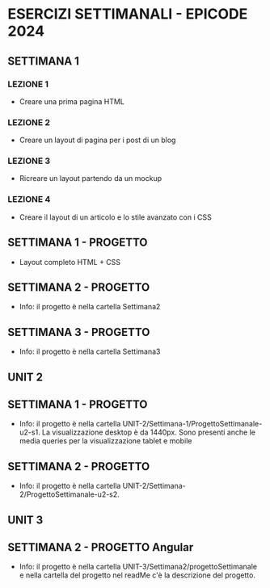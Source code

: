 # ESERCIZI SETTIMANALI - EPICODE 2024

## SETTIMANA 1

### LEZIONE 1

- Creare una prima pagina HTML

### LEZIONE 2

- Creare un layout di pagina per i post di un blog

### LEZIONE 3

- Ricreare un layout partendo da un mockup

### LEZIONE 4

- Creare il layout di un articolo e lo stile avanzato con i CSS

## SETTIMANA 1 - PROGETTO

- Layout completo HTML + CSS

## SETTIMANA 2 - PROGETTO

- Info: il progetto è nella cartella Settimana2

## SETTIMANA 3 - PROGETTO

- Info: il progetto è nella cartella Settimana3

## UNIT 2

## SETTIMANA 1 - PROGETTO

- Info: il progetto è nella cartella UNIT-2/Settimana-1/ProgettoSettimanale-u2-s1. La visualizzazione desktop è da 1440px. Sono presenti anche le media queries per la visualizzazione tablet e mobile

## SETTIMANA 2 - PROGETTO

- Info: il progetto è nella cartella UNIT-2/Settimana-2/ProgettoSettimanale-u2-s2.

## UNIT 3

## SETTIMANA 2 - PROGETTO Angular

- Info: il progetto è nella cartella UNIT-3/Settimana2/progettoSettimanale e nella cartella del progetto nel readMe c'è la descrizione del progetto.


